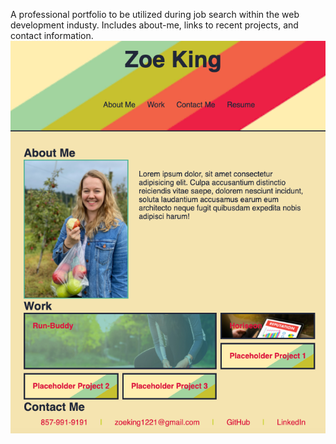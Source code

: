 A professional portfolio to be utilized during job search within the web development industy. Includes about-me, links to recent projects, and contact information.
![Mock up of Zoe King's portfolio](./assets/images/mockup.png?raw=true "Mock up of Horiseon website")